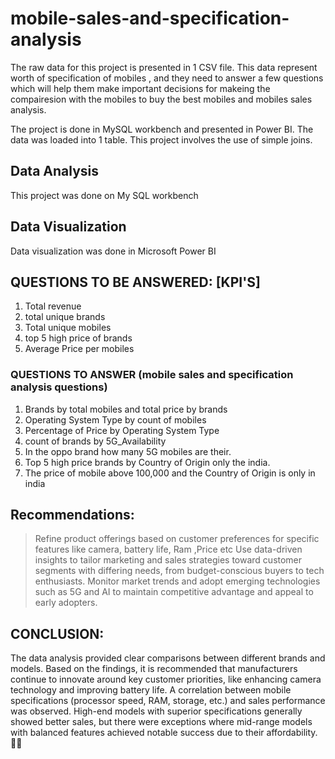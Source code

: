 # mobile-sales-and-specification-analysis
The raw data for this project is presented in 1 CSV file. This data represent worth of specification of mobiles , and they need to answer a few questions which will help them make important decisions for makeing the compairesion with the mobiles to buy the best mobiles and mobiles sales analysis. 

The project is done in MySQL workbench and presented in Power BI.
The data was loaded into 1 table. This project involves the use of simple joins. 


## Data Analysis
This project was done on My SQL workbench

## Data Visualization
Data visualization was done in Microsoft Power BI


## QUESTIONS TO BE ANSWERED: [KPI'S]


 1) Total revenue 
 2) total unique brands
 3) Total unique mobiles
 4) top 5 high price of brands
 5) Average Price per mobiles

### QUESTIONS TO ANSWER (mobile sales and specification analysis questions)

 1) Brands by total mobiles and total price by brands
 2) Operating System Type by count of mobiles 
 3) Percentage of Price by Operating System Type
 4) count of brands by 5G_Availability 
 5) In the oppo brand how many 5G mobiles are their. 
 6) Top 5 high price brands by Country of Origin only the india.
 7) The price of mobile above 100,000 and the Country of Origin is only in india

## Recommendations:
> Refine product offerings based on customer preferences for specific features like camera, battery life, Ram ,Price etc
> Use data-driven insights to tailor marketing and sales strategies toward customer segments with differing needs, from budget-conscious buyers to tech enthusiasts.
> Monitor market trends and adopt emerging technologies such as 5G and AI to maintain competitive advantage and appeal to early adopters.


## CONCLUSION:

The data analysis provided clear comparisons between different brands and models.
Based on the findings, it is recommended that manufacturers continue to innovate around key customer priorities, like enhancing camera technology and improving battery life.
A correlation between mobile specifications (processor speed, RAM, storage, etc.) and sales performance was observed. High-end models with superior specifications generally showed better sales, but there were exceptions where mid-range models with balanced features achieved notable success due to their affordability.🫵🏻

